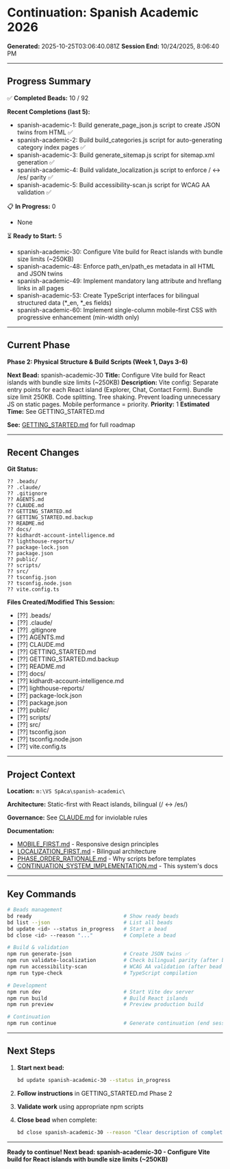 # Continuation: Spanish Academic 2026
**Generated:** 2025-10-25T03:06:40.081Z
**Session End:** 10/24/2025, 8:06:40 PM

---

## Progress Summary

✅ **Completed Beads:** 10 / 92

**Recent Completions (last 5):**
- spanish-academic-1: Build generate_page_json.js script to create JSON twins from HTML ✅
- spanish-academic-2: Build build_categories.js script for auto-generating category index pages ✅
- spanish-academic-3: Build generate_sitemap.js script for sitemap.xml generation ✅
- spanish-academic-4: Build validate_localization.js script to enforce / ↔ /es/ parity ✅
- spanish-academic-5: Build accessibility-scan.js script for WCAG AA validation ✅

📋 **In Progress:** 0
- None

⏳ **Ready to Start:** 5
- spanish-academic-30: Configure Vite build for React islands with bundle size limits (~250KB)
- spanish-academic-48: Enforce path_en/path_es metadata in all HTML and JSON twins
- spanish-academic-49: Implement mandatory lang attribute and hreflang links in all pages
- spanish-academic-53: Create TypeScript interfaces for bilingual structured data (*_en, *_es fields)
- spanish-academic-60: Implement single-column mobile-first CSS with progressive enhancement (min-width only)

---

## Current Phase

**Phase 2: Physical Structure & Build Scripts (Week 1, Days 3-6)**


**Next Bead:** spanish-academic-30
**Title:** Configure Vite build for React islands with bundle size limits (~250KB)
**Description:** Vite config: Separate entry points for each React island (Explorer, Chat, Contact Form). Bundle size limit 250KB. Code splitting. Tree shaking. Prevent loading unnecessary JS on static pages. Mobile performance = priority.
**Priority:** 1
**Estimated Time:** See GETTING_STARTED.md


**See:** [GETTING_STARTED.md](../../../../GETTING_STARTED.md) for full roadmap

---

## Recent Changes

**Git Status:**
```
?? .beads/
?? .claude/
?? .gitignore
?? AGENTS.md
?? CLAUDE.md
?? GETTING_STARTED.md
?? GETTING_STARTED.md.backup
?? README.md
?? docs/
?? kidhardt-account-intelligence.md
?? lighthouse-reports/
?? package-lock.json
?? package.json
?? public/
?? scripts/
?? src/
?? tsconfig.json
?? tsconfig.node.json
?? vite.config.ts
```

**Files Created/Modified This Session:**
- [??] .beads/
- [??] .claude/
- [??] .gitignore
- [??] AGENTS.md
- [??] CLAUDE.md
- [??] GETTING_STARTED.md
- [??] GETTING_STARTED.md.backup
- [??] README.md
- [??] docs/
- [??] kidhardt-account-intelligence.md
- [??] lighthouse-reports/
- [??] package-lock.json
- [??] package.json
- [??] public/
- [??] scripts/
- [??] src/
- [??] tsconfig.json
- [??] tsconfig.node.json
- [??] vite.config.ts

---

## Project Context

**Location:** `m:\VS SpAca\spanish-academic\`

**Architecture:** Static-first with React islands, bilingual (/ ↔ /es/)

**Governance:** See [CLAUDE.md](../../../../CLAUDE.md) for inviolable rules

**Documentation:**
- [MOBILE_FIRST.md](../../../../docs/MOBILE_FIRST.md) - Responsive design principles
- [LOCALIZATION_FIRST.md](../../../../docs/LOCALIZATION_FIRST.md) - Bilingual architecture
- [PHASE_ORDER_RATIONALE.md](../../../../docs/PHASE_ORDER_RATIONALE.md) - Why scripts before templates
- [CONTINUATION_SYSTEM_IMPLEMENTATION.md](../../../../docs/CONTINUATION_SYSTEM_IMPLEMENTATION.md) - This system's docs

---

## Key Commands

```bash
# Beads management
bd ready                              # Show ready beads
bd list --json                        # List all beads
bd update <id> --status in_progress   # Start a bead
bd close <id> --reason "..."          # Complete a bead

# Build & validation
npm run generate-json                 # Create JSON twins ✅
npm run validate-localization         # Check bilingual parity (after bead 4)
npm run accessibility-scan            # WCAG AA validation (after bead 5)
npm run type-check                    # TypeScript compilation

# Development
npm run dev                           # Start Vite dev server
npm run build                         # Build React islands
npm run preview                       # Preview production build

# Continuation
npm run continue                      # Generate continuation (end session)
```

---

## Next Steps

1. **Start next bead:**
   ```bash
   bd update spanish-academic-30 --status in_progress
   ```

2. **Follow instructions** in GETTING_STARTED.md Phase 2

3. **Validate work** using appropriate npm scripts

4. **Close bead** when complete:
   ```bash
   bd close spanish-academic-30 --reason "Clear description of completion"
   ```


---

**Ready to continue! Next bead: spanish-academic-30 - Configure Vite build for React islands with bundle size limits (~250KB)**
